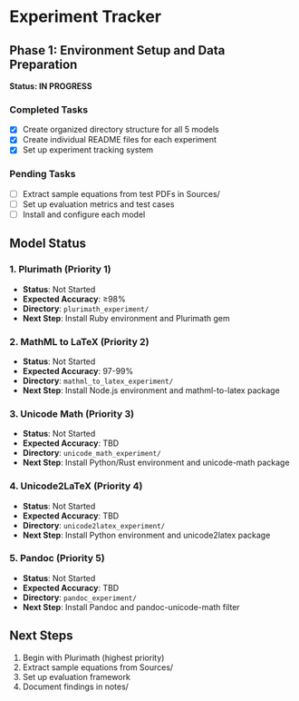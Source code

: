 # Experiment Tracker

## Phase 1: Environment Setup and Data Preparation
**Status: IN PROGRESS**

### Completed Tasks
- [x] Create organized directory structure for all 5 models
- [x] Create individual README files for each experiment
- [x] Set up experiment tracking system

### Pending Tasks
- [ ] Extract sample equations from test PDFs in Sources/
- [ ] Set up evaluation metrics and test cases
- [ ] Install and configure each model

## Model Status

### 1. Plurimath (Priority 1)
- **Status**: Not Started
- **Expected Accuracy**: ≥98%
- **Directory**: `plurimath_experiment/`
- **Next Step**: Install Ruby environment and Plurimath gem

### 2. MathML to LaTeX (Priority 2)
- **Status**: Not Started
- **Expected Accuracy**: 97-99%
- **Directory**: `mathml_to_latex_experiment/`
- **Next Step**: Install Node.js environment and mathml-to-latex package

### 3. Unicode Math (Priority 3)
- **Status**: Not Started
- **Expected Accuracy**: TBD
- **Directory**: `unicode_math_experiment/`
- **Next Step**: Install Python/Rust environment and unicode-math package

### 4. Unicode2LaTeX (Priority 4)
- **Status**: Not Started
- **Expected Accuracy**: TBD
- **Directory**: `unicode2latex_experiment/`
- **Next Step**: Install Python environment and unicode2latex package

### 5. Pandoc (Priority 5)
- **Status**: Not Started
- **Expected Accuracy**: TBD
- **Directory**: `pandoc_experiment/`
- **Next Step**: Install Pandoc and pandoc-unicode-math filter

## Next Steps
1. Begin with Plurimath (highest priority)
2. Extract sample equations from Sources/
3. Set up evaluation framework
4. Document findings in notes/ 
